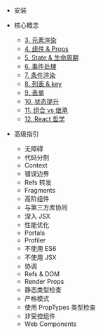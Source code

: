 + 安装

+ 核心概念
  + [3. 元素渲染]()
  + [4. 组件 & Props]()
  + [5. State & 生命周期](./docs/core-state-and-lifecycle.md)
  + [6. 事件处理](./docs/core-handling-events.md)
  + [7. 条件渲染](./docs/core-conditional-rendering.md)
  + [8. 列表 & key](./docs/core-lists-and-keys.md)
  + [9. 表单](./docs/core-forms.md)
  + [10. 状态提升](./docs/core-lifting-state-up.md)
  + [11. 组合 vs 继承](./docs/composition-vs-inheritance.md)
  + [12. React 哲学](./docs/core-thinking-in-react.md)

+ 高级指引
  + 无障碍
  + 代码分割
  + Context
  + 错误边界
  + Refs 转发
  + Fragments
  + 高阶组件
  + 与第三方库协同
  + 深入 JSX
  + 性能优化
  + Portals
  + Profiler
  + 不使用 ES6
  + 不使用 JSX
  + 协调
  + Refs & DOM
  + Render Props
  + 静态类型检查
  + 严格模式
  + 使用 PropTypes 类型检查
  + 非受控组件
  + Web Components